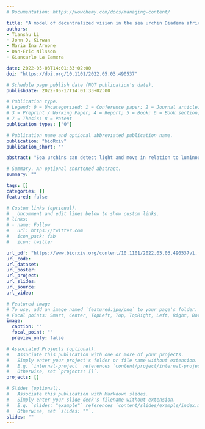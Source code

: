 ```yaml
---
# Documentation: https://wowchemy.com/docs/managing-content/

title: "A model of decentralized vision in the sea urchin Diadema africanum"
authors:
- Tianshu Li
- John D. Kirwan
- Maria Ina Arnone
- Dan-Eric Nilsson
- Giancarlo La Camera

date: 2022-05-03T14:01:33+02:00
doi: "https://doi.org/10.1101/2022.05.03.490537"

# Schedule page publish date (NOT publication's date).
publishDate: 2022-05-17T14:01:33+02:00

# Publication type.
# Legend: 0 = Uncategorized; 1 = Conference paper; 2 = Journal article;
# 3 = Preprint / Working Paper; 4 = Report; 5 = Book; 6 = Book section;
# 7 = Thesis; 8 = Patent
publication_types: ["0"]

# Publication name and optional abbreviated publication name.
publication: "bioRxiv"
publication_short: ""

abstract: "Sea urchins can detect light and move in relation to luminous stimuli despite lacking eyes. They presumably detect light through photoreceptor cells distributed on their body surface. However, there is currently no mechanistic explanation of how these animals can process light to detect visual stimuli and produce oriented movement. Here, we present a model of decentralized vision in echinoderms that includes all known processing stages, from photoreceptor cells to radial nerve neurons to neurons contained in the oral nerve ring encircling the mouth of the animals. In the model, light stimuli captured by photoreceptor cells produce neural activity in the radial nerve neurons. In turn, neural activity in the radial nerves is integrated in the oral nerve ring to produce a profile of neural activity reaching spatially across several ambulacra. This neural activity is read out to produce a model of movement. The model captures the pattern of behavior observed in sea urchin Diadema africanum probed with a variety of physical stimuli. The specific pattern of neural connections used in the model makes testable predictions on the properties of single neurons and aggregate neural behavior in Diadema africanum and other echinoderms, offering a potential understanding of the mechanism of visual orientation in these animals."

# Summary. An optional shortened abstract.
summary: ""

tags: []
categories: []
featured: false

# Custom links (optional).
#   Uncomment and edit lines below to show custom links.
# links:
# - name: Follow
#   url: https://twitter.com
#   icon_pack: fab
#   icon: twitter

url_pdf: "https://www.biorxiv.org/content/10.1101/2022.05.03.490537v1.full.pdf"
url_code:
url_dataset:
url_poster:
url_project:
url_slides:
url_source:
url_video:

# Featured image
# To use, add an image named `featured.jpg/png` to your page's folder.
# Focal points: Smart, Center, TopLeft, Top, TopRight, Left, Right, BottomLeft, Bottom, BottomRight.
image:
  caption: ""
  focal_point: ""
  preview_only: false

# Associated Projects (optional).
#   Associate this publication with one or more of your projects.
#   Simply enter your project's folder or file name without extension.
#   E.g. `internal-project` references `content/project/internal-project/index.md`.
#   Otherwise, set `projects: []`.
projects: []

# Slides (optional).
#   Associate this publication with Markdown slides.
#   Simply enter your slide deck's filename without extension.
#   E.g. `slides: "example"` references `content/slides/example/index.md`.
#   Otherwise, set `slides: ""`.
slides: ""
---
```

